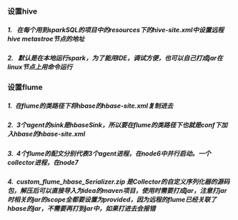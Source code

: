 ### 设置hive
##### 1.&nbsp;&nbsp; 在每个用到sparkSQL的项目中的resources下的hive-site.xml中设置远程hive metastroe节点的地址
##### 2.&nbsp;&nbsp; 默认是在本地运行spark，为了能用IDE，调试方便，也可以自己打成jar在linux节点上用命令运行
### 设置flume
##### 1.&nbsp;&nbsp;在flume的类路径下将hbase的hbase-site.xml复制进去
##### 2.&nbsp;&nbsp;3个agent的sink是hbaseSink，所以要在flume的类路径下也就是conf下加入hbase的hbase-site.xml
##### 3.&nbsp;&nbsp;4个flume的配文分别代表3个agent进程，在node6中并行启动。一个collector进程，在node7
##### 4.&nbsp;&nbsp;custom_flume_hbase_Serializer.zip 是Collector的自定义序列化器的源码包，解压后可以直接导入为idea的maven项目，使用时需要打成jar，注意打jar时相关的jar的scope全都要设置为provided，因为远程的flume已经关联了hbase的jar，不需要再打到jar中，如果打进去会报错
